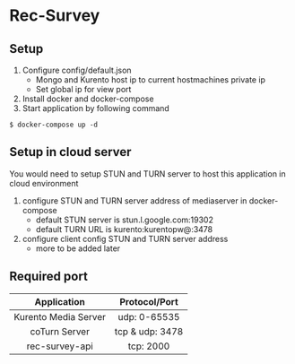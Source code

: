 # Rec-Survey
## Setup
1. Configure config/default.json
    - Mongo and Kurento host ip to current hostmachines private ip
    - Set global ip for view port 
2. Install docker and docker-compose
3. Start application by following command

```
$ docker-compose up -d
```

## Setup in cloud server
You would need to setup STUN and TURN server to host this application in cloud environment  
1. configure STUN and TURN server address of mediaserver in docker-compose
    - default STUN server is stun.l.google.com:19302
    - default TURN URL is kurento:kurentopw@<globalip>:3478
2. configure client config STUN and TURN server address
    - more to be added later

## Required port

|Application         |Protocol/Port  |
|:------------------:|:-------------:|
|Kurento Media Server|udp: 0-65535   |
|coTurn Server       |tcp & udp: 3478|
|rec-survey-api      |tcp: 2000      |
